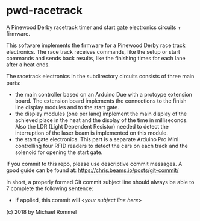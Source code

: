 # pwd-racetrack
A Pinewood Derby racetrack timer and start gate electronics circuits + firmware.

This software implements the firmware for a Pinewood Derby race track
electronics. The race track receives commands, like the setup or start commands
and sends back results, like the finishing times for each lane after a heat ends.

The racetrack electronics in the subdirectory circuits consists of three main parts:
- the main controller based on an Arduino Due with a protoype extension board.
  The extension board implements the connections to the finish line display
  modules and to the start gate.
- the display modules (one per lane) implement the main display of the achieved
  place in the heat and the display of the time in milliseconds. Also the LDR
  (Light Dependent Resistor) needed to detect the interruption of the laser
  beam is implemented on this module.
- the start gate electronics. This part is a separate Arduino Pro Mini
  controlling four RFID readers to detect the cars on each track and the
  solenoid for opening the start gate.

If you commit to this repo, please use descriptive commit messages. A good guide
can be found at: https://chris.beams.io/posts/git-commit/

In short, a properly formed Git commit subject line should always be able to 7
complete the following sentence:

- If applied, this commit will <_your subject line here_>

(c) 2018 by Michael Rommel
